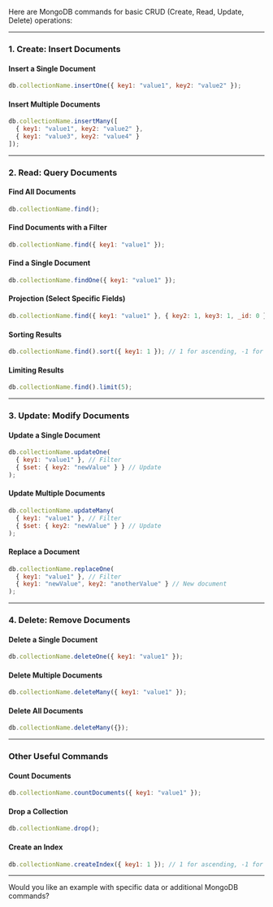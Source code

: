 Here are MongoDB commands for basic CRUD (Create, Read, Update, Delete) operations:

---

### **1. Create: Insert Documents**
#### **Insert a Single Document**
```javascript
db.collectionName.insertOne({ key1: "value1", key2: "value2" });
```

#### **Insert Multiple Documents**
```javascript
db.collectionName.insertMany([
  { key1: "value1", key2: "value2" },
  { key1: "value3", key2: "value4" }
]);
```

---

### **2. Read: Query Documents**
#### **Find All Documents**
```javascript
db.collectionName.find();
```

#### **Find Documents with a Filter**
```javascript
db.collectionName.find({ key1: "value1" });
```

#### **Find a Single Document**
```javascript
db.collectionName.findOne({ key1: "value1" });
```

#### **Projection (Select Specific Fields)**
```javascript
db.collectionName.find({ key1: "value1" }, { key2: 1, key3: 1, _id: 0 });
```

#### **Sorting Results**
```javascript
db.collectionName.find().sort({ key1: 1 }); // 1 for ascending, -1 for descending
```

#### **Limiting Results**
```javascript
db.collectionName.find().limit(5);
```

---

### **3. Update: Modify Documents**
#### **Update a Single Document**
```javascript
db.collectionName.updateOne(
  { key1: "value1" }, // Filter
  { $set: { key2: "newValue" } } // Update
);
```

#### **Update Multiple Documents**
```javascript
db.collectionName.updateMany(
  { key1: "value1" }, // Filter
  { $set: { key2: "newValue" } } // Update
);
```

#### **Replace a Document**
```javascript
db.collectionName.replaceOne(
  { key1: "value1" }, // Filter
  { key1: "newValue", key2: "anotherValue" } // New document
);
```

---

### **4. Delete: Remove Documents**
#### **Delete a Single Document**
```javascript
db.collectionName.deleteOne({ key1: "value1" });
```

#### **Delete Multiple Documents**
```javascript
db.collectionName.deleteMany({ key1: "value1" });
```

#### **Delete All Documents**
```javascript
db.collectionName.deleteMany({});
```

---

### **Other Useful Commands**
#### **Count Documents**
```javascript
db.collectionName.countDocuments({ key1: "value1" });
```

#### **Drop a Collection**
```javascript
db.collectionName.drop();
```

#### **Create an Index**
```javascript
db.collectionName.createIndex({ key1: 1 }); // 1 for ascending, -1 for descending
```

--- 

Would you like an example with specific data or additional MongoDB commands?
